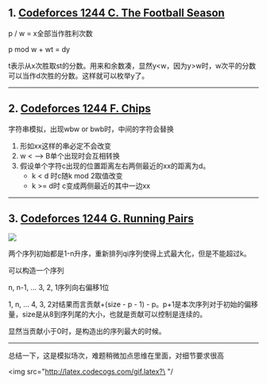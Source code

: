 ## 1. [Codeforces 1244 C. The Football Season](https://codeforces.com/contest/1244/problem/C)   

p / w = x全部当作胜利次数  

p mod w + wt = dy

t表示从x次胜取st的分数。用来和余数凑，显然y<w，因为y>w时，w次平的分数可以当作d次胜的分数。这样就可以枚举y了。  

---

## 2. [Codeforces 1244 F. Chips](https://codeforces.com/contest/1244/problem/F)  

字符串模拟，出现wbw or bwb时，中间的字符会替换  

1. 形如xx这样的串必定不会改变
2. w < --> B单个出现时会互相转换
3. 假设单个字符c出现的位置距离左右两侧最近的xx的距离为d。
   * k < d 时c随k mod 2取值改变
   * k >= d时 c变成两侧最近的其中一边xx  

---

## 3. [Codeforces 1244 G. Running Pairs](https://codeforces.com/contest/1244/problem/G)  

<img src="http://latex.codecogs.com/gif.latex?\ {\sum}_{i = 1}^{n}max(p_i, q_i)"/>  

两个序列初始都是1-n升序，重新排列qi序列使得上式最大化，但是不能超过k。  

可以构造一个序列  

n, n-1, ... 3, 2, 1序列向右偏移1位  

1,  n,  ...   4, 3, 2对结果而言贡献+(size - p - 1) - p。p+1是本次序列对于初始的偏移量，size是从8到序列尾的大小，也就是贡献可以控制是连续的。  

显然当贡献小于0时，是构造出的序列最大的时候。  

---

总结一下，这是模拟场次，难题稍微加点思维在里面，对细节要求很高  

<img src="http://latex.codecogs.com/gif.latex?\ "/